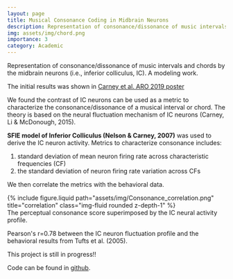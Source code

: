 ```yaml
---
layout: page
title: Musical Consonance Coding in Midbrain Neurons
description: Representation of consonance/dissonance of music intervals/chords by the midbrain neurons - A modeling work.
img: assets/img/chord.png
importance: 3
category: Academic
---
```


Representation of consonance/dissonance of music intervals and chords by the midbrain neurons (i.e., inferior colliculus, IC). A modeling work.

The initial results was shown in [Carney et al. ARO 2019 poster](https://github.com/TongShan4869/Musical-Dissonance-Neural-Coding/blob/main/ARO_2019_Carney_pitch_Final.pdf)

We found the contrast of IC neurons can be used as a metric to characterize the consonance/dissonance of a musical interval or chord. The theory is based on the neural fluctuation mechanism of IC neurons (Carney, Li & McDonough, 2015).

**SFIE model of Inferior Colliculus (Nelson & Carney, 2007)** was used to derive the IC neuron activity. Metrics to characterize consonance includes:

1) standard deviation of mean neuron firing rate across characteristic frequencies (CF)
2) the standard deviation of neuron firing rate variation across CFs

We then correlate the metrics with the behavioral data.

<div class="row">
    <div class="col-sm mt-3 mt-md-0">
        {% include figure.liquid path="assets/img/Consonance_correlation.png" title="correlation" class="img-fluid rounded z-depth-1" %}
    </div>
</div>
<div class="caption">
    The perceptual consonance score superimposed by the IC neural activity profile.
</div>

Pearson's r=0.78 between the IC neuron fluctuation profile and the behavioral results from Tufts et al. (2005).

This project is still in progress!!

Code can be found in [github](https://github.com/TongShan4869/Musical-Dissonance-Neural-Coding).
